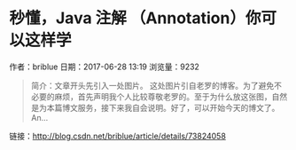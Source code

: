 # 秒懂，Java 注解 （Annotation）你可以这样学
作者：briblue
日期：2017-06-28 13:19
浏览量：9232
> 简介：文章开头先引入一处图片。 
这处图片引自老罗的博客。为了避免不必要的麻烦，首先声明我个人比较尊敬老罗的。至于为什么放这张图，自然是为本篇博文服务，接下来我自会说明。好了，可以开始今天的博文了。  An...

 链接：http://blog.csdn.net/briblue/article/details/73824058
